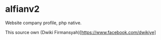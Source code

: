 # alfianv2
Website company profile, php native. 

This source own
(Dwiki Firmansyah)[https://www.facebook.com/dwikiye]
